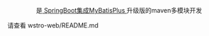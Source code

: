   
<p align="center">
  是<a href="https://github.com/JoeyBling/SpringBoot_MyBatisPlus">
	SpringBoot集成MyBatisPlus
  </a> 升级版的maven多模块开发
</p>



请查看   wstro-web/README.md